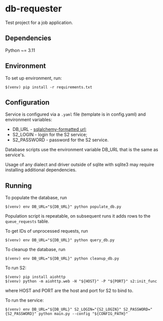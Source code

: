 db-requester
============

Test project for a job application.

## Dependencies
Python ~= 3.11

## Environment

To set up environment, run:
```
$(venv) pip install -r requirements.txt
```
## Configuration
Service is configured via a `.yaml` file (template is in config.yaml) and environment variables:
- DB_URL - [sqlalchemy-formatted url](https://docs.sqlalchemy.org/en/20/core/engines.html#database-urls);
- S2_LOGIN - login for the S2 service;
- S2_PASSWORD - password for the S2 service.

Database scripts use the environment variable DB_URL that is the same as service's.

Usage of any dialect and driver outside of sqlite with sqlite3 may require installing additional dependencies.

## Running
To populate the database, run
```
$(venv) env DB_URL="${DB_URL}" python populate_db.py
```
Population script is repeatable, on subsequent runs it adds rows to the `queue_requests` table.

To get IDs of unprocessed requests, run
```
$(venv) env DB_URL="${DB_URL}" python query_db.py
```

To cleanup the database, run
```
$(venv) env DB_URL="${DB_URL}" python cleanup_db.py
```

To run S2:
```
$(venv) pip install aiohttp
$(venv) python -m aiohttp.web -H "${HOST}" -P "${PORT}" s2:init_func
```
where HOST and PORT are the host and port for S2 to bind to.

To run the service:
```
$(venv) env DB_URL="${DB_URL}" S2_LOGIN="{S2_LOGIN}" S2_PASSWORD="{S2_PASSWORD}" python main.py --config "${CONFIG_PATH}"
```
